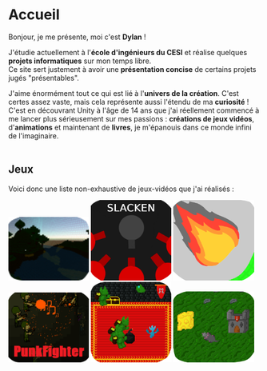 # Accueil
Bonjour, je me présente, moi c'est **Dylan** !

J'étudie actuellement à l'**école d'ingénieurs du CESI** et réalise quelques **projets informatiques** sur mon temps libre.<br> Ce site sert justement à avoir une **présentation concise** de certains projets jugés "présentables".

J'aime énormément tout ce qui est lié à l'**univers de la création**. C'est certes assez vaste, mais cela représente aussi l'étendu de ma **curiosité** !<br>
C'est en découvrant Unity à l'âge de 14 ans que j'ai réellement commencé à me lancer plus sérieusement sur mes passions : **créations de jeux vidéos**, d'**animations** et maintenant de **livres**, je m'épanouis dans ce monde infini de l'imaginaire.
<br><br>

## Jeux
Voici donc une liste non-exhaustive de jeux-vidéos que j'ai réalisés :
<div style="justify-content: space-between; align-items: center;">
  <a href="./trapped.html"><img src="./Images/Trapped_Logo.png" alt="Trapped Logo" style="width: 32%;"></a>
  <a href="./slacken.html"><img src="./Images/Slacken_1.png" alt="Slacken Logo" style="width: 32%;"></a>
  <a href="./rocknfall.html"><img src="./Images/Rock'n'Fall_1.png" alt="Rock'n'Fall Logo" style="width: 32%;"></a>
</div>
<div style="justify-content: space-between; align-items: center;">
  <a href="./punkfighter.html"><img src="./Images/PunkFighter_1.png" alt="PunkFighter Logo" style="width: 32%;"></a>
  <a href="./soulinthecastle.html"><img src="./Images/SoulInTheCastle_2.png" alt="SoulInTheCastle Logo" style="width: 32%;"></a>
  <a href="./ratattack.html"><img src="./Images/RatAttackLogo.PNG" alt="RatAttack Logo" style="width: 32%;"></a>
</div>
<br><br>
